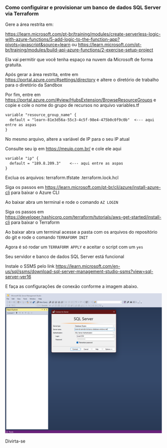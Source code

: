 ### Como configuirar e provisionar um banco de dados SQL Server via Terraform

Gere a área restrita em: 

https://learn.microsoft.com/pt-br/training/modules/create-serverless-logic-with-azure-functions/5-add-logic-to-the-function-app?pivots=javascript&source=learn
ou
https://learn.microsoft.com/pt-br/training/modules/build-api-azure-functions/2-exercise-setup-project

Ela vai permitir que você tenha espaço na nuvem da Microsoft de forma gratuita.

Após gerar a área restrita, entre em https://portal.azure.com/#settings/directory e altere o diretório de trabalho para o diretório da Sandbox
 
Por fim, entre em https://portal.azure.com/#view/HubsExtension/BrowseResourceGroups e copie e cole o nome do grupo de recursos no arquivo variables.tf

```hcl
variable "resource_group_name" {
  default = "learn-81e3d56a-55c3-4c5f-98e4-475b0c0f9c0b"  <--- aqui entre as aspas
}
```

No mesmo arquivo, altere a variável de IP para o seu IP atual 

Consulte seu ip em https://meuip.com.br/ e cole ele aqui

```hcl
variable "ip" {
  default = "189.8.209.3"    <--- aqui entre as aspas
}
```

Exclua os arquivos:
terraform.tfstate
.terraform.lock.hcl

Siga os passos em https://learn.microsoft.com/pt-br/cli/azure/install-azure-cli para baixar o Azure CLI

Ao baixar abra um terminal e rode o comando `AZ LOGIN`
 
Siga os passos em https://developer.hashicorp.com/terraform/tutorials/aws-get-started/install-cli para baixar o Terraform

Ao baixar abra um terminal acesse a pasta com os arquivos do repositório do git e rode o comando `TERRAFORM INIT`

Agora é só rodar um `TERRAFORM APPLY` e aceitar o script com um `yes`

Seu servidor e banco de dados SQL Server está funcional

Instale o SSMS pelo link https://learn.microsoft.com/en-us/sql/ssms/download-sql-server-management-studio-ssms?view=sql-server-ver16

E faça as configurações de conexão conforme a imagem abaixo.

![alt text](https://github.com/Castrozan/SlqServerAzureTerraform/blob/master/img/MSSMS.png)

Divirta-se
